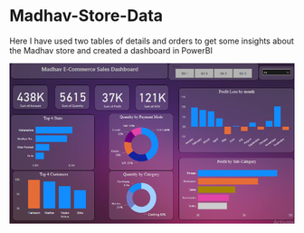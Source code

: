 # Madhav-Store-Data
Here I have used two tables of details and orders to get some insights about the Madhav store and created a dashboard in PowerBI

![Dashboard](https://github.com/adhikarinarayan/Madhav-Store-Data/blob/main/madhav_dashboard.png)
